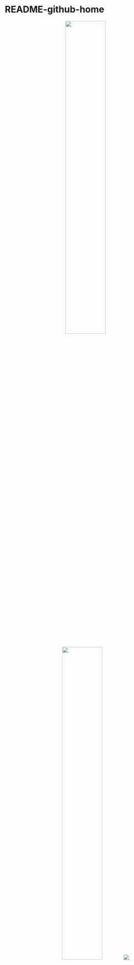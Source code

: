 # README-github-home

<p align="center">
  <img height="50%" width="auto" src ="https://github-readme-stats.vercel.app/api?username=yolaa&show_icons=true&count_private=true&theme=transparent&hide_border=true&hide=issues,contribs">
  <img height="50%" width="auto" src ="https://github-readme-stats.vercel.app/api/top-langs/?username=yolaa&layout=compact&hide_border=true&theme=transparent&langs_count=6&hide=html,css,scss,blade,makefile">
  <img src ="https://github-readme-streak-stats.herokuapp.com?user=yolaa&theme=transparent&hide_border=true">
</p>

<p>
📫 How to reach me: ellonmuskgank@gmail.com 
⚡ Fun fact: sweeth tooth, savoury and spicy well-crafted tounge
🌱 I’m currently learning swift, html + css 
</p>

<!--
**copast teman project pak andika galih is a ✨ _special_ ✨ repository because its `README.md` (this file) appears on your GitHub profile.

Here are some ideas to get you started:

- 🔭 I’m currently working on ...
- 🌱 I’m currently learning ...
- 👯 I’m looking to collaborate on ...
- 🤔 I’m looking for help with ...
- 💬 Ask me about ...
- 📫 How to reach me: ...
- 😄 Pronouns: ...
- ⚡ Fun fact: ...
-->

